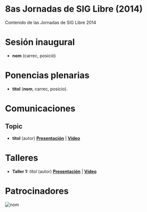 # 8as Jornadas de SIG Libre (2014)

Contenido de las Jornadas de SIG Libre 2014

Sesión inaugural
==================

* **nom** (carrec, posició)

Ponencias plenarias
====================

* **titol** (**nom**, carrec, posicio).

Comunicaciones
=================

Topic
---------------------------

* **titol** (autor) **[Presentación]()** | **[Vídeo]()**

Talleres
========

* **Taller 1:** *titol* (autor) **[Presentación]()** | **[Vídeo]()**

Patrocinadores
==============

![nom](img/fitxer.jpg)
